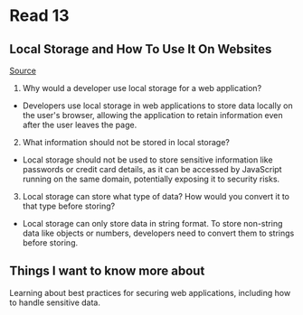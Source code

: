 # Read 13

## Local Storage and How To Use It On Websites
[Source](https://www.smashingmagazine.com/2010/10/local-storage-and-how-to-use-it/)

1. Why would a developer use local storage for a web application?

- Developers use local storage in web applications to store data locally on the user's browser, allowing the application to retain information even after the user leaves the page.

2. What information should not be stored in local storage?

- Local storage should not be used to store sensitive information like passwords or credit card details, as it can be accessed by JavaScript running on the same domain, potentially exposing it to security risks.

3. Local storage can store what type of data? How would you convert it to that type before storing?

- Local storage can only store data in string format. To store non-string data like objects or numbers, developers need to convert them to strings before storing. 

## Things I want to know more about

Learning about best practices for securing web applications, including how to handle sensitive data.